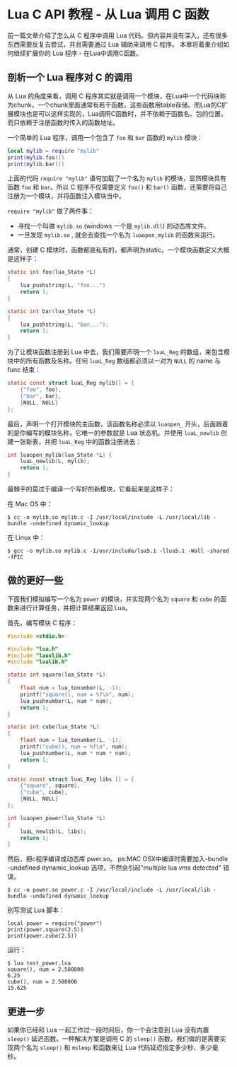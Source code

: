# Lua C API 教程 - 从 Lua 调用 C 函数

前一篇文章介绍了怎么从 C 程序中调用 Lua 代码。但内容并没有深入，还有很多东西需要反复去尝试，并且需要通过 Lua 辅助来调用 C 程序。 本章将着重介绍如何继续扩展你的 Lua 程序 - 在Lua中调用C函数。

## 剖析一个 Lua 程序对 C 的调用

从 Lua 的角度来看，调用 C 程序其实就是调用一个模块，在Lua中一个代码块称为chunk，一个chunk里面通常有若干函数，这些函数用table存储。而Lua的C扩展模块也是可以这样实现的，Lua调用C函数时，并不依赖于函数名、包的位置，而只依赖于注册函数时传入的函数地址。

一个简单的 Lua 程序，调用一个包含了 `foo` 和 `bar` 函数的 `mylib` 模块：

```lua
local mylib = require "mylib"
print(mylib.foo())
print(mylib.bar())
```

上面的代码 `require "mylib"` 语句加载了一个名为 `mylib` 的模块，显然模块具有函数 `foo` 和 `bar`。所以 C 程序不仅需要定义 `foo()` 和 `bar()` 函数，还需要将自己注册为一个模块，并将函数注入模块当中。

`require "mylib"` 做了两件事：

- 寻找一个叫做 `mylib.so` (windows 一个是 `mylib.dll`) 的动态库文件。
- 一旦发现 `mylib.so` , 就会去查找一个名为 `luaopen_mylib` 的函数来运行。

通常，创建 C 模块时，函数都是私有的，都声明为static。一个模块函数定义大概是这样子：

```c
static int foo(lua_State *L)
{
    lua_pushstring(L, "foo...")
    return 1;
}

static int bar(lua_State *L)
{
    lua_pushstring(L, "bar...");
    return 1;
}
```

为了让模块函数注册到 Lua 中去，我们需要声明一个 `luaL_Reg` 的数组，来包含模块中的所有函数及名称。任何 `luaL_Reg` 数组都必须以一对为 `NULL` 的 name 与 func 结束：

```c
static const struct luaL_Reg mylib[] = {
    {"foo", foo},
    {"bar", bar},
    {NULL, NULL}
};
```

最后，声明一个打开模块的主函数，该函数名称必须以 `luaopen_` 开头，后面跟着的是你编写的模块名称，它唯一的参数就是 Lua 状态机。并使用 `luaL_newlib` 创建一张新表，并把 `luaL_Reg` 中的函数注册进去：

```c
int luaopen_mylib(lua_State *L) {
    luaL_newlib(L, mylib);
    return 1;
}
```

最棘手的莫过于编译一个写好的新模块，它看起来是这样子：

在 Mac OS 中：

```shell
$ cc -o mylib.so mylib.c -I /usr/local/include -L /usr/local/lib -bundle -undefined dynamic_lookup
```

在 Linux 中：

```shell
$ gcc -o mylib.so mylib.c -I/usr/include/lua5.1 -llua5.1 -Wall -shared -fPIC
```

## 做的更好一些

下面我们模拟编写一个名为 `power` 的模块，并实现两个名为 `square` 和 `cube` 的函数来进行计算任务，并把计算结果返回 Lua。

首先，编写模块 C 程序：

```c
#include <stdio.h>

#include "lua.h"
#include "lauxlib.h"
#include "lualib.h"

static int square(lua_State *L)
{
    float num = lua_tonumber(L, -1);
    printf("square(), num = %f\n", num);
    lua_pushnumber(L, num * num);
    return 1;
}

static int cube(lua_State *L)
{
    float num = lua_tonumber(L, -1);
    printf("cube(), num = %f\n", num);
    lua_pushnumber(L, num * num * num);
    return 1;
}

static const struct luaL_Reg libs [] = {
    {"square", square},
    {"cube", cube},
    {NULL, NULL}
};

int luaopen_power(lua_State *L)
{
    luaL_newlib(L, libs);
    return 1;
}
```

然后，把c程序编译成动态库 pwer.so。
ps:MAC OSX中编译时需要加入-bundle -undefined dynamic_lookup 选项，不然会引起"multiple lua vms detected" 错误。

```shell
$ cc -o power.so power.c -I /usr/local/include -L /usr/local/lib -bundle -undefined dynamic_lookup
```

别写测试 Lua 脚本：

```shell
local power = require("power")
print(power.square(2.5))
print(power.cube(2.5))
```

运行：

```shell
$ lua test_power.lua
square(), num = 2.500000
6.25
cube(), num = 2.500000
15.625
```

## 更进一步

如果你已经和 Lua 一起工作过一段时间后，你一个会注意到 Lua 没有内置 `sleep()` 延迟函数。一种解决方案是调用 C 的 `sleep()` 函数。我们做的是需要实现两个名为 `sleep()` 和 `msleep` 和函数来让 Lua 代码延迟指定多少秒、多少毫秒。

